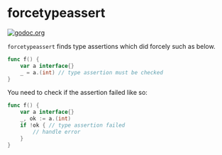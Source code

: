 # forcetypeassert

[![godoc.org][godoc-badge]][godoc]

`forcetypeassert` finds type assertions which did forcely such as below.

```go
func f() {
	var a interface{}
	_ = a.(int) // type assertion must be checked
}
```

You need to check if the assertion failed like so:
```go
func f() {
	var a interface{}
	_, ok := a.(int)
	if !ok { // type assertion failed
  		// handle error
	}
}
```

<!-- links -->
[godoc]: https://godoc.org/github.com/gostaticanalysis/forcetypeassert
[godoc-badge]: https://img.shields.io/badge/godoc-reference-4F73B3.svg?style=flat-square&label=%20godoc.org

